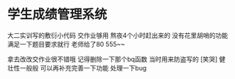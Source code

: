 # 学生成绩管理系统
大二实训写的敷衍小代码  交作业够用 
熬夜4个小时赶出来的 没有花里胡哨的功能  满足一下题目要求就行  老师给了80 555~~

拿去改改交作业很不错哦  记得删除一下那个bq函数   当时用来防盗写的 [笑哭]
健壮性一般般 可以再补充完善一下功能 处理一下bug

